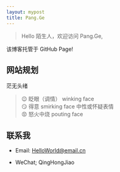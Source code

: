 ```yaml
---
layout: mypost
title: Pang.Ge
---
```


> Hello 陌生人，欢迎访问 Pang.Ge,

该博客托管于 GitHub Page!

## 网站规划

 茫无头绪
 
> 😉 眨眼（调情） winking face  
> 😏 得意 smirking face 中性或怀疑表情  
> 😡 怒火中烧 pouting face

## 联系我

- Email: HelloWorld@email.cn

- WeChat; QingHongJiao
